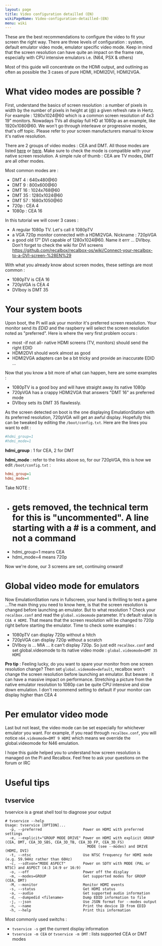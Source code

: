 ```yaml
---
layout: page
title: Video configuration detailled (EN)
wikiPageName: Video-configuration-detailled-(EN)
menu: wiki
---
```


These are the best recommendations to configure the video to fit your screen the right way.  There are three levels of configuration : system, default emulator video mode, emulator specific video mode. Keep in mind that the screen resolution can have quite an impact on the frame rate, especially with CPU intensive emulators i.e. (N64, PSX & others)

Most of this guide will concentrate on the HDMI output, and outlining as often as possible the 3 cases of pure HDMI, HDMI2DVI, HDMI2VGA.

# What video modes are possible ?
First, understand the basics of screen resolution : a number of pixels in width by the number of pixels in height at (@) a given refresh rate in Hertz. For example : 1280x1024@60 which is a common screen resolution of 4x3 19" monitors. Nowadays TVs all display full HD at 1080p as an example, like 1920x1080@60. We won't go through interleave or progressive modes, that's off topic. Please refer to your screen manufacturers manual to know it's native resolution.

There are 2 groups of video modes : CEA and DMT. All those modes are listed [here](http://elinux.org/RPiconfig) or [here](https://www.raspberrypi.org/documentation/configuration/config-txt.md). Make sure to check the mode is compatible with your native screen resolution. A simple rule of thumb : CEA are TV modes, DMT are all other modes.

Most common modes are :
- DMT 4 : 640x480@60
- DMT 9 : 800x600@60
- DMT 16 : 1024x768@60
- DMT 35 : 1280x1024@60
- DMT 57 : 1680x1050@60
- 720p : CEA 4
- 1080p : CEA 16

In this tutorial we will cover 3 cases :
- A regular 1080p TV. Let's call it 1080pTV
- a VGA 720p monitor connected with a HDMI2VGA. Nickname : 720pVGA
- a good old 17" DVI capable of 1280x1024@60. Name it errr ... DVIboy. Don't forget to check the wiki for DVI screens 
https://github.com/recalbox/recalbox-os/wiki/Connect-your-recalbox-to-a-DVI-screen-%28EN%29

With what you already know about screen modes, these settings are most common :
- 1080pTV is CEA 16
- 720pVGA is CEA 4
- DVIboy is DMT 35

# Your system boots
Upon boot, the Pi will ask your monitor it's preferred screen resolution. Your monitor send its _EDID_ and the raspberry will select the screen resolution noted as "preferred". Here is where the very first problem occurs :
* most -if not all- native HDMI screens (TV, monitors) should send the right EDID
* HDMI2DVI should work almost as good
* HDMI2VGA adapters can be a bit tricky and provide an inaccurate EDID ...

Now that you know a bit more of what can happen, here are some examples :
- 1080pTV is a good boy and will have straight away its native 1080p
- 720pVGA has a crappy HDMI2VGA that answers "DMT 16" as preferred mode
- DVIboy sets its DMT 35 flawlessly.

As the screen detected on boot is the one displaying EmulationStation with its preferred resolution, 720pVGA will get an awful display. Hopefully this can be tweaked by editing the `/boot/config.txt`. Here are the lines you want to edit :
```ini
#hdmi_group=1
#hdmi_mode=1
```
**hdmi_group** : 1 for CEA, 2 for DMT

**hdmi_mode** : refer to the links above
so, for our 720pVGA, this is how we edit `/boot/config.txt` :
```ini
hdmi_group=1
hdmi_mode=4
```
Take NOTE :
- # gets removed, the technical term for this is "uncommented".  A line starting with a # is a comment, and not a command
- hdmi_group=1 means CEA
- hdmi_mode=4 means 720p

Now we're done, our 3 screens are set, continuing onward!

# Global video mode for emulators
Now EmulationStation runs in fullscreen, your hand is thrilling to test a game ...The main thing you need to know here, is that the screen resolution is changed before launching an emulator. But to what resolution ? Check your `recalbox.conf` and read the `global.videomode` parameter. It's default value is `CEA 4 HDMI`. That means that the screen resolution will be changed to 720p right before starting the emulator. Time to check some examples :
- 1080pTV can display 720p without a hitch
- 720pVGA can display 720p without a scratch
- DVIboy is ... MIA ... it can't display 720p. So just edit `recalbox.conf` and set global.videomode to its native video mode : `global.videomode=DMT 35 HDMI`

**Pro tip** : Feeling lucky, do you want to spare your monitor from one screen resolution change? Then set `global.videmode=default`, recalbox won't change the screen resolution before launching an emulator. But beware : it can have a massive impact on performance. Stretching a picture from the native emulator resolution to 1080p can be quite CPU intensive and slow down emulation. I don't recommend setting to default if your monitor can display higher than CEA 4

# Per emulator video mode
Last but not least, the video mode can be set especially for whichever emulator you want. For example, if you read through `recalbox.conf`, you will notice `n64.videomode=DMT 9 HDMI` which means we override the global.videomode for N46 emulation.

I hope this guide helped you to understand how screen resolution is managed on the Pi and Recalbox. Feel free to ask your questions on the forum or IRC

# Useful tips
## tvservice
tvservice is a great shell tool to diagnose your output
```
# tvservice --help
Usage: tvservice [OPTION]...
  -p, --preferred                   Power on HDMI with preferred settings
  -e, --explicit="GROUP MODE DRIVE" Power on HDMI with explicit GROUP (CEA, DMT, CEA_3D_SBS, CEA_3D_TB, CEA_3D_FP, CEA_3D_FS)
                                      MODE (see --modes) and DRIVE (HDMI, DVI)
  -t, --ntsc                        Use NTSC frequency for HDMI mode (e.g. 59.94Hz rather than 60Hz)
  -c, --sdtvon="MODE ASPECT"        Power on SDTV with MODE (PAL or NTSC) and ASPECT (4:3 14:9 or 16:9)
  -o, --off                         Power off the display
  -m, --modes=GROUP                 Get supported modes for GROUP (CEA, DMT)
  -M, --monitor                     Monitor HDMI events
  -s, --status                      Get HDMI status
  -a, --audio                       Get supported audio information
  -d, --dumpedid <filename>         Dump EDID information to file
  -j, --json                        Use JSON format for --modes output
  -n, --name                        Print the device ID from EDID
  -h, --help                        Print this information
```
Most commonly used switchs :
- `tvservice -s` get the current display information
- `tvservice -m CEA` or `tvservice -m DMT` : lists supported CEA or DMT modes
